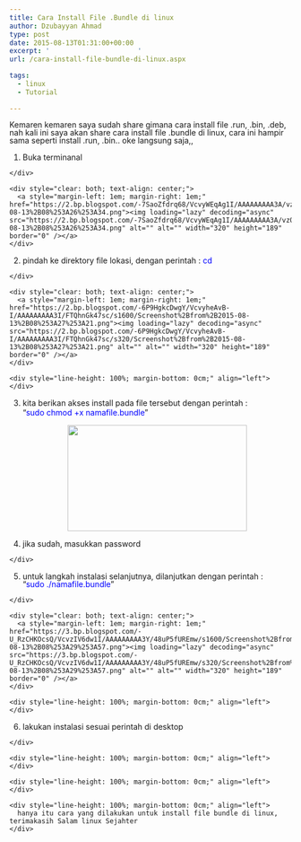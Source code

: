 ```yaml
---
title: Cara Install File .Bundle di linux
author: Dzubayyan Ahmad
type: post
date: 2015-08-13T01:31:00+00:00
excerpt: '						'
url: /cara-install-file-bundle-di-linux.aspx

tags:
  - linux
  - Tutorial

---
```

<div style="line-height: 100%; margin-bottom: 0cm;" align="left">
  Kemaren kemaren saya sudah share gimana cara install file .run, .bin, .deb, nah kali ini saya akan share cara install file .bundle di linux, cara ini hampir sama seperti install .run, .bin.. oke langsung saja,,
</div>

<div style="line-height: 100%; margin-bottom: 0cm;" align="left">
</div>

  1. <div style="line-height: 100%; margin-bottom: 0cm;" align="left">
      Buka terminanal
    </div>
    
    <div style="clear: both; text-align: center;">
      <a style="margin-left: 1em; margin-right: 1em;" href="https://2.bp.blogspot.com/-7SaoZfdrq68/VcvyWEqAg1I/AAAAAAAAA3A/vzORMv9K5w0/s1600/Screenshot%2Bfrom%2B2015-08-13%2B08%253A26%253A34.png"><img loading="lazy" decoding="async" src="https://2.bp.blogspot.com/-7SaoZfdrq68/VcvyWEqAg1I/AAAAAAAAA3A/vzORMv9K5w0/s320/Screenshot%2Bfrom%2B2015-08-13%2B08%253A26%253A34.png" alt="" alt="" width="320" height="189" border="0" /></a>
    </div>

  2. <div style="line-height: 100%; margin-bottom: 0cm;" align="left">
      pindah ke direktory file lokasi, dengan perintah : <span style="color: blue;">cd</span> <direktory>
    </div>
    
    <div style="clear: both; text-align: center;">
      <a style="margin-left: 1em; margin-right: 1em;" href="https://2.bp.blogspot.com/-6P9HgkcDwgY/VcvyheAvB-I/AAAAAAAAA3I/FTQhnGk47sc/s1600/Screenshot%2Bfrom%2B2015-08-13%2B08%253A27%253A21.png"><img loading="lazy" decoding="async" src="https://2.bp.blogspot.com/-6P9HgkcDwgY/VcvyheAvB-I/AAAAAAAAA3I/FTQhnGk47sc/s320/Screenshot%2Bfrom%2B2015-08-13%2B08%253A27%253A21.png" alt="" alt="" width="320" height="189" border="0" /></a>
    </div>
    
    <div style="line-height: 100%; margin-bottom: 0cm;" align="left">
    </div>

  3. kita berikan akses install pada file tersebut dengan perintah : <tanpa petik>  
    “<span style="color: blue;">sudo chmod +x namafile.bundle</span>”</p> <div style="clear: both; text-align: center;">
      <a style="margin-left: 1em; margin-right: 1em;" href="https://2.bp.blogspot.com/-Q29b2bW-zE4/Vcvy-EYN1XI/AAAAAAAAA3Q/teMjQuJ-i18/s1600/Screenshot%2Bfrom%2B2015-08-13%2B08%253A29%253A14.png"><img loading="lazy" decoding="async" src="https://2.bp.blogspot.com/-Q29b2bW-zE4/Vcvy-EYN1XI/AAAAAAAAA3Q/teMjQuJ-i18/s320/Screenshot%2Bfrom%2B2015-08-13%2B08%253A29%253A14.png" alt="" alt="" width="320" height="189" border="0" /></a>
    </div>

  4. <div style="line-height: 100%; margin-bottom: 0cm;" align="left">
      jika sudah, masukkan password<br /> <a name="more"></a>
    </div>

  5. <div style="line-height: 100%; margin-bottom: 0cm;" align="left">
      untuk langkah instalasi selanjutnya, dilanjutkan dengan perintah :<br /> “<span style="color: blue;">sudo ./namafile.bundle</span>”
    </div>
    
    <div style="clear: both; text-align: center;">
      <a style="margin-left: 1em; margin-right: 1em;" href="https://3.bp.blogspot.com/-U_RzCHKOcsQ/VcvzIV6dw1I/AAAAAAAAA3Y/48uP5fUREmw/s1600/Screenshot%2Bfrom%2B2015-08-13%2B08%253A29%253A57.png"><img loading="lazy" decoding="async" src="https://3.bp.blogspot.com/-U_RzCHKOcsQ/VcvzIV6dw1I/AAAAAAAAA3Y/48uP5fUREmw/s320/Screenshot%2Bfrom%2B2015-08-13%2B08%253A29%253A57.png" alt="" alt="" width="320" height="189" border="0" /></a>
    </div>
    
    <div style="line-height: 100%; margin-bottom: 0cm;" align="left">
    </div>

  6. <div style="line-height: 100%; margin-bottom: 0cm;" align="left">
      lakukan instalasi sesuai perintah di desktop
    </div>
    
    <div style="line-height: 100%; margin-bottom: 0cm;" align="left">
    </div>
    
    <div style="line-height: 100%; margin-bottom: 0cm;" align="left">
    </div>
    
    <div style="line-height: 100%; margin-bottom: 0cm;" align="left">
      hanya itu cara yang dilakukan untuk install file bundle di linux, terimakasih Salam linux Sejahter
    </div>